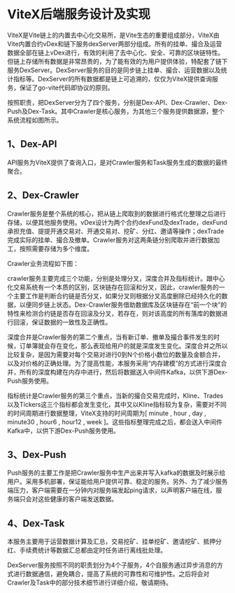 # ViteX后端服务设计及实现


ViteX是Vite链上的内置去中心化交易所，是Vite生态的重要组成部分，ViteX由Vite内置合约vDex和链下服务dexServer两部分组成。所有的挂单、撮合及运营数据全部在链上vDex进行，有效的利用了去中心化、安全、可靠的区块链特性。但链上存储所有数据是非常昂贵的，为了能有效的为用户提供体验，特配套了链下服务DexServer。DexServer服务的目的是同步链上挂单、撮合、运营数据以及统计指标等。DexServer的所有数据都是链上可追溯的，仅仅为ViteX提供查询服务，保证了go-vite代码即协议的原则。

按照职责，把DexServer分为了四个服务，分别是Dex-API、Dex-Crawler、Dex-Push及Dex-Task。其中Crawler是核心服务，为其他三个服务提供数据源，整个系统流程如图所示。


## 1、Dex-API
API服务为ViteX提供了查询入口，是对Crawler服务和Task服务生成的数据的最终聚合。

## 2、Dex-Crawler
Crawler服务是整个系统的核心，把从链上爬取到的数据进行格式化整理之后进行存储，以便其他服务使用。vDex设计为两个合约dexFund及dexTrade，dexFund承担充值、提提开通交易对、开通交易对、挖矿、分红、邀请等操作；dexTrade完成实际的挂单、撮合及撤单。Crawler服务对这两条链分别爬取并进行数据加工，按照需要存储为多个维度。

Crawler业务流程如下图：

crawler服务主要完成三个功能，分别是处理分叉，深度合并及指标统计。跟中心化交易系统有一个本质的区别，区块链存在回滚和分叉，因此，crawler服务的一个主要工作是判断合约链是否分叉，如果分叉则根据分叉高度删除已经持久化的数据，以便同步链上状态。Dex-Crawler服务借助数据库及区块链存在“前一个块”的特性来检测合约链是否存在回滚及分叉，若存在，则对该高度的所有落库的数据进行回滚，保证数据的一致性及正确性。

深度合并是Crawler服务的第二个重点，当有新订单、撤单及撮合事件发生的时候，订单簿就会存在变化，那么表现给用户的就是深度发生变化。深度合并之所以比较复杂，是因为需要对每个交易对进行0到N个价格小数位的数量及金额合并，以及对价格的正确处理。为了提高性能，本服务采用“内存建模”的方式进行深度合并，所有的深度构建在内存中进行，然后将数据送入中间件Kafka，以供下游Dex-Push服务使用。

指标统计是Crawler服务的第三个重点，当新的撮合交易完成时，Kline、Trades以及Tickers这三个指标都会发生变化，其中又以Kline指标较为复杂，需要对不同的时间周期进行数据整理，ViteX支持的时间周期为[ minute , hour , day , minute30 , hour6 , hour12 , week ]。这些指标整理完成之后，都会送入中间件Kafka中，以供下游Dex-Push服务使用。

## 3、Dex-Push
Push服务的主要工作是把Crawler服务中生产出来并写入kafka的数据及时展示给用户。采用多机部署，保证能给用户提供可靠、稳定的服务。另外、为了减少服务端压力，客户端需要在一分钟内对服务端发起ping请求，以声明客户端在线，服务端只会对这些健康的客户端发送数据。

## 4、Dex-Task
本服务主要用于运营数据计算及汇总，交易挖矿、挂单挖矿、邀请挖矿、抵押分红、手续费统计等数据汇总都由定时任务进行离线批处理。

DexServer服务按照不同的职责划分为4个子服务，4个自服务通过异步消息的方式进行数据通信，避免耦合，提高了系统的可靠性和可维护性。之后将会对Crawler及Task中的部分技术细节进行详细介绍，敬请期待。 
